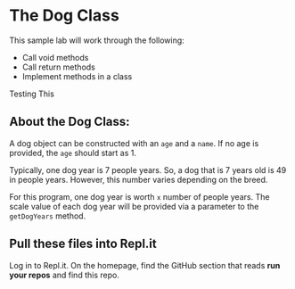 # The Dog Class

This sample lab will work through the following: 
- Call void methods
- Call return methods
- Implement methods in a class

Testing This
## About the Dog Class:

A dog object can be constructed with an `age` and a `name`. If no age is provided, the `age` should start as 1. 

Typically, one dog year is 7 people years.  So, a dog that is 7 years old is 49 in people years. However, this number varies depending on the breed.

For this program, one dog year is worth `x` number of people years.  The scale value of each dog year will be provided via a parameter to the `getDogYears` method.




## Pull these files into Repl.it
Log in to Repl.it. On the homepage, find the GitHub section that reads **run your repos** and find this repo. 

